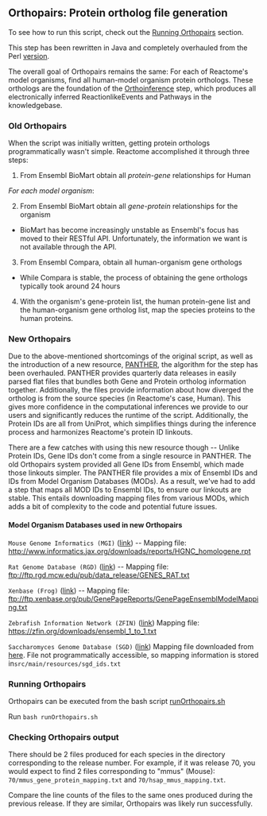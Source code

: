<h2> Orthopairs: Protein ortholog file generation</h2>

To see how to run this script, check out the <a href="#-running-orthopairs-">Running Orthopairs</a> section.

This step has been rewritten in Java and completely overhauled from the Perl <a href="https://github.com/reactome/Release/tree/master/scripts/release/orthopairs">version</a>.

The overall goal of Orthopairs remains the same: For each of Reactome's model organisms, find all human-model organism protein orthologs. These orthologs are the foundation of the <a href="https://github.com/reactome/release-orthoinference">Orthoinference</a> step, which produces all electronically inferred ReactionlikeEvents and Pathways in the knowledgebase. 

<h3>Old Orthopairs</h3>

When the script was initially written, getting protein orthologs programmatically wasn't simple. Reactome accomplished it through three steps:

1) From Ensembl BioMart obtain all _protein-gene_ relationships for Human

_For each model organism_:<br>

  2. From Ensembl BioMart obtain all _gene-protein_ relationships for the organism
  - BioMart has become increasingly unstable as Ensembl's focus has moved to their RESTful API. Unfortunately, the information we want is not available through the API.

  3. From Ensembl Compara, obtain all human-organism gene orthologs
  - While Compara is stable, the process of obtaining the gene orthologs typically took around 24 hours
  
  4. With the organism's gene-protein list, the human protein-gene list and the human-organism gene ortholog list, map the species proteins to the human proteins.

<h3>New Orthopairs</h3>

Due to the above-mentioned shortcomings of the original script, as well as the introduction of a new resource, <a href="http://www.pantherdb.org/">PANTHER</a>, the algorithm for the step has been overhauled. PANTHER provides quarterly data releases in easily parsed flat files that bundles both Gene and Protein ortholog information together. Additionally, the files provide information about how diverged the ortholog is from the source species (in Reactome's case, Human). This gives more confidence in the computational inferences we provide to our users and significantly reduces the runtime of the script. Additionally, the Protein IDs are all from UniProt, which simplifies things during the inference process and harmonizes Reactome's protein ID linkouts.

There are a few catches with using this new resource though -- Unlike Protein IDs, Gene IDs don't come from a single resource in PANTHER. The old Orthopairs system provided all Gene IDs from Ensembl, which made those linkouts simpler. The PANTHER file provides a mix of Ensembl IDs and IDs from Model Organism Databases (MODs). As a result, we've had to add a step that maps all MOD IDs to Ensembl IDs, to ensure our linkouts are stable. This entails downloading mapping files from various MODs, which adds a bit of complexity to the code and potential future issues.

<h4>Model Organism Databases used in new Orthopairs</h4>

`Mouse Genome Informatics (MGI)` (<a href="http://www.informatics.jax.org/">link</a>) -- Mapping file: http://www.informatics.jax.org/downloads/reports/HGNC_homologene.rpt

`Rat Genome Database (RGD)` (<a href="https://rgd.mcw.edu/">link</a>) -- Mapping file: ftp://ftp.rgd.mcw.edu/pub/data_release/GENES_RAT.txt

`Xenbase (Frog)` (<a href="http://www.xenbase.org/entry/">link</a>) -- Mapping file: ftp://ftp.xenbase.org/pub/GenePageReports/GenePageEnsemblModelMapping.txt

`Zebrafish Information Network (ZFIN)` (<a href="https://zfin.org/">link</a>) Mapping file: https://zfin.org/downloads/ensembl_1_to_1.txt

`Saccharomyces Genome Database (SGD)` (<a href="https://www.yeastgenome.org/">link</a>) Mapping file downloaded from <a href="https://yeastmine.yeastgenome.org/yeastmine/bagDetails.do?scope=all&bagName=ALL_Verified_Uncharacterized_Dubious_ORFs">here</a>. File not programmatically accessible, so mapping information is stored in`src/main/resources/sgd_ids.txt`

<h3> Running Orthopairs </h3>

Orthopairs can be executed from the bash script <a href="https://github.com/reactome/release-orthopairs/blob/develop/runOrthopairs.sh">runOrthopairs.sh</a>

Run `bash runOrthopairs.sh`

<h3> Checking Orthopairs output </h3>

There should be 2 files produced for each species in the directory corresponding to the release number. For example, if it was release 70, you would expect to find 2 files corresponding to "mmus" (Mouse): `70/mmus_gene_protein_mapping.txt` and `70/hsap_mmus_mapping.txt`.

Compare the line counts of the files to the same ones produced during the previous release. If they are similar, Orthopairs was likely run successfully. 

